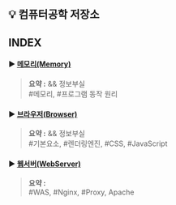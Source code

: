 ## 💡 컴퓨터공학 저장소

## INDEX

#### ▶︎ [메모리(Memory)](./Memory.md)

> **요약 :** && 정보부실 <BR>
> #메모리, #프로그램 동작 원리

#### ▶︎ [브라우저(Browser)](./Browser.md)

> **요약 :** && 정보부실 <BR>
> #기본요소, #렌더링엔진, #CSS, #JavaScript

#### ▶︎ [웹서버(WebServer)](./WebServer.md)

> **요약 :** <BR>
> #WAS, #Nginx, #Proxy, Apache
